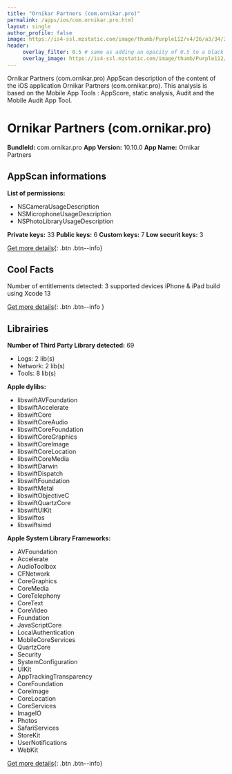 ```yaml
---
title: "Ornikar Partners (com.ornikar.pro)"
permalink: /apps/ios/com.ornikar.pro.html
layout: single
author_profile: false
image: https://is4-ssl.mzstatic.com/image/thumb/Purple112/v4/26/a3/34/26a3345c-27e2-d712-841d-2e33f3d41904/AppIcon-Production-0-0-1x_U007emarketing-0-0-0-7-0-0-sRGB-0-0-0-GLES2_U002c0-512MB-85-220-0-0.png/512x512bb.jpg
header: 
     overlay_filter: 0.5 # same as adding an opacity of 0.5 to a black background
     overlay_image: https://is4-ssl.mzstatic.com/image/thumb/Purple112/v4/26/a3/34/26a3345c-27e2-d712-841d-2e33f3d41904/AppIcon-Production-0-0-1x_U007emarketing-0-0-0-7-0-0-sRGB-0-0-0-GLES2_U002c0-512MB-85-220-0-0.png/512x512bb.jpg
---
```

Ornikar Partners (com.ornikar.pro) AppScan description of the content of the iOS application Ornikar Partners (com.ornikar.pro). This analysis is based on the Mobile App Tools : AppScore, static analysis, Audit and the Mobile Audit App Tool.

# Ornikar Partners (com.ornikar.pro)

**BundleId:** com.ornikar.pro
**App Version:** 10.10.0
**App Name:** Ornikar Partners


## AppScan informations 

**List of permissions:** 
- NSCameraUsageDescription
- NSMicrophoneUsageDescription
- NSPhotoLibraryUsageDescription
  
  
**Private keys:** 33
**Public keys:** 6
**Custom keys:** 7
**Low securit keys:** 3
  
[Get more details](/pricing.html){: .btn .btn--info}

## Cool Facts

Number of entitlements detected: 3
supported devices iPhone & iPad
build using Xcode 13
  
[Get more details](/pricing.html){: .btn .btn--info }

## Librairies 
**Number of Third Party Library detected:** 69
- Logs: 2 lib(s)
- Network: 2 lib(s)
- Tools: 8 lib(s)


**Apple dylibs:**
- libswiftAVFoundation
- libswiftAccelerate
- libswiftCore
- libswiftCoreAudio
- libswiftCoreFoundation
- libswiftCoreGraphics
- libswiftCoreImage
- libswiftCoreLocation
- libswiftCoreMedia
- libswiftDarwin
- libswiftDispatch
- libswiftFoundation
- libswiftMetal
- libswiftObjectiveC
- libswiftQuartzCore
- libswiftUIKit
- libswiftos
- libswiftsimd


**Apple System Library Frameworks:**
- AVFoundation
- Accelerate
- AudioToolbox
- CFNetwork
- CoreGraphics
- CoreMedia
- CoreTelephony
- CoreText
- CoreVideo
- Foundation
- JavaScriptCore
- LocalAuthentication
- MobileCoreServices
- QuartzCore
- Security
- SystemConfiguration
- UIKit
- AppTrackingTransparency
- CoreFoundation
- CoreImage
- CoreLocation
- CoreServices
- ImageIO
- Photos
- SafariServices
- StoreKit
- UserNotifications
- WebKit


  
[Get more details](/pricing.html){: .btn .btn--info}

